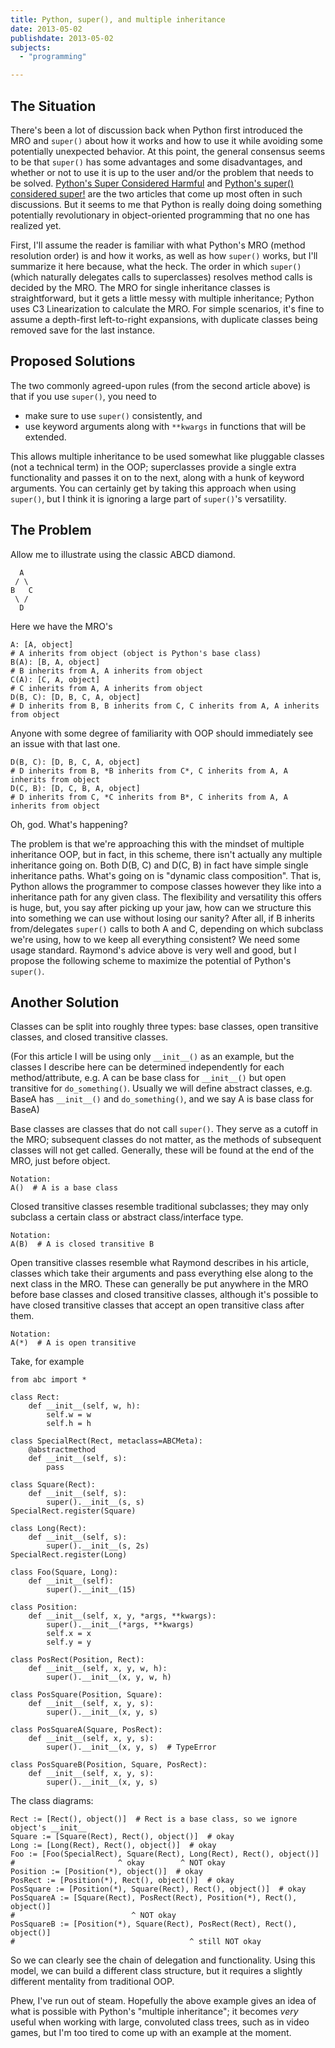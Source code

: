 ```yaml
---
title: Python, super(), and multiple inheritance
date: 2013-05-02
publishdate: 2013-05-02
subjects:
  - "programming"

---
```


## The Situation

There's been a lot of discussion back when Python first introduced the
MRO and `super()` about how it works and how to use it while avoiding
some potentially unexpected behavior.  At this point, the general
consensus seems to be that `super()` has some advantages and some
disadvantages, and whether or not to use it is up to the user and/or the
problem that needs to be solved.  <a
href="https://fuhm.net/super-harmful/">Python's Super Considered
Harmful</a> and <a
href="https://rhettinger.wordpress.com/2011/05/26/super-considered-super/">Python's super() considered super!</a> are the two articles that come up most
often in such discussions.  But it seems to me that Python is really
doing doing something potentially revolutionary in object-oriented
programming that no one has realized yet.

First, I'll assume the reader is familiar with what Python's MRO (method
resolution order) is and how it works, as well as how `super()` works,
but I'll summarize it here because, what the heck.  The order in which
`super()` (which naturally delegates calls to superclasses) resolves
method calls is decided by the MRO.  The MRO for single inheritance
classes is straightforward, but it gets a little messy with multiple
inheritance; Python uses C3 Linearization to calculate the MRO.  For
simple scenarios, it's fine to assume a depth-first left-to-right
expansions, with duplicate classes being removed save for the last
instance.

## Proposed Solutions

The two commonly agreed-upon rules (from the second article above) is
that if you use `super()`, you need to

* make sure to use `super()` consistently, and
* use keyword arguments along with `**kwargs` in functions that will be
  extended.

This allows multiple inheritance to be used somewhat like pluggable
classes (not a technical term) in the OOP; superclasses provide a single
extra functionality and passes it on to the next, along with a hunk of
keyword arguments.  You can certainly get by taking this approach when
using `super()`, but I think it is ignoring a large part of `super()`'s
versatility.

## The Problem

Allow me to illustrate using the classic ABCD diamond.

      A
     / \
    B   C
     \ /
      D

Here we have the MRO's

    A: [A, object]
    # A inherits from object (object is Python's base class)
    B(A): [B, A, object]
    # B inherits from A, A inherits from object
    C(A): [C, A, object]
    # C inherits from A, A inherits from object
    D(B, C): [D, B, C, A, object]
    # D inherits from B, B inherits from C, C inherits from A, A inherits from object

Anyone with some degree of familiarity with OOP should immediately see
an issue with that last one.

    D(B, C): [D, B, C, A, object]
    # D inherits from B, *B inherits from C*, C inherits from A, A inherits from object
    D(C, B): [D, C, B, A, object]
    # D inherits from C, *C inherits from B*, C inherits from A, A inherits from object

Oh, god.  What's happening?

The problem is that we're approaching this with the mindset of multiple
inheritance OOP, but in fact, in this scheme, there isn't actually any
multiple inheritance going on.  Both D(B, C) and D(C, B) in fact have
simple single inheritance paths.  What's going on is "dynamic class
composition".  That is, Python allows the programmer to compose classes
however they like into a inheritance path for any given class.  The
flexibility and versatility this offers is huge, but, you say after
picking up your jaw, how can we structure this into something we can use
without losing our sanity?  After all, if B inherits from/delegates
`super()` calls to both A and C, depending on which subclass we're
using, how to we keep all everything consistent?  We need some usage
standard.  Raymond's advice above is very well and good, but I propose
the following scheme to maximize the potential of Python's `super()`.

## Another Solution

Classes can be split into roughly three types: base classes, open
transitive classes, and closed transitive classes.

(For this article I will be using only `__init__()` as an example, but
the classes I describe here can be determined independently for each
method/attribute, e.g. A can be base class for `__init__()` but open
transitive for `do_something()`.  Usually we will define abstract
classes, e.g. BaseA has `__init__()` and `do_something()`, and we say A
is base class for BaseA)

Base classes are classes that do not call `super()`.  They serve as a
cutoff in the MRO; subsequent classes do not matter, as the methods of
subsequent classes will not get called.  Generally, these will be found
at the end of the MRO, just before object.

    Notation:
    A()  # A is a base class

Closed transitive classes resemble traditional subclasses; they may only
subclass a certain class or abstract class/interface type.

    Notation:
    A(B)  # A is closed transitive B

Open transitive classes resemble what Raymond describes in his article,
classes which take their arguments and pass everything else along to the
next class in the MRO.  These can generally be put anywhere in the MRO
before base classes and closed transitive classes, although it's
possible to have closed transitive classes that accept an open
transitive class after them.

    Notation:
    A(*)  # A is open transitive

Take, for example


    from abc import *

    class Rect:
        def __init__(self, w, h):
            self.w = w
            self.h = h

    class SpecialRect(Rect, metaclass=ABCMeta):
        @abstractmethod
        def __init__(self, s):
            pass

    class Square(Rect):
        def __init__(self, s):
            super().__init__(s, s)
    SpecialRect.register(Square)

    class Long(Rect):
        def __init__(self, s):
            super().__init__(s, 2s)
    SpecialRect.register(Long)

    class Foo(Square, Long):
        def __init__(self):
            super().__init__(15)

    class Position:
        def __init__(self, x, y, *args, **kwargs):
            super().__init__(*args, **kwargs)
            self.x = x
            self.y = y

    class PosRect(Position, Rect):
        def __init__(self, x, y, w, h):
            super().__init__(x, y, w, h)

    class PosSquare(Position, Square):
        def __init__(self, x, y, s):
            super().__init__(x, y, s)

    class PosSquareA(Square, PosRect):
        def __init__(self, x, y, s):
            super().__init__(x, y, s)  # TypeError

    class PosSquareB(Position, Square, PosRect):
        def __init__(self, x, y, s):
            super().__init__(x, y, s)

The class diagrams:

    Rect := [Rect(), object()]  # Rect is a base class, so we ignore object's __init__
    Square := [Square(Rect), Rect(), object()]  # okay
    Long := [Long(Rect), Rect(), object()]  # okay
    Foo := [Foo(SpecialRect), Square(Rect), Long(Rect), Rect(), object()]
    #                       ^ okay        ^ NOT okay
    Position := [Position(*), object()]  # okay
    PosRect := [Position(*), Rect(), object()]  # okay
    PosSquare := [Position(*), Square(Rect), Rect(), object()]  # okay
    PosSquareA := [Square(Rect), PosRect(Rect), Position(*), Rect(), object()]
    #                          ^ NOT okay
    PosSquareB := [Position(*), Square(Rect), PosRect(Rect), Rect(), object()]
    #                                       ^ still NOT okay


So we can clearly see the chain of delegation and functionality.  Using
this model, we can build a different class structure, but it requires a
slightly different mentality from traditional OOP.

Phew, I've run out of steam.  Hopefully the above example gives an idea
of what is possible with Python's "multiple inheritance"; it becomes
*very* useful when working with large, convoluted class
trees, such as in video games, but I'm too tired to come up with an
example at the moment.
